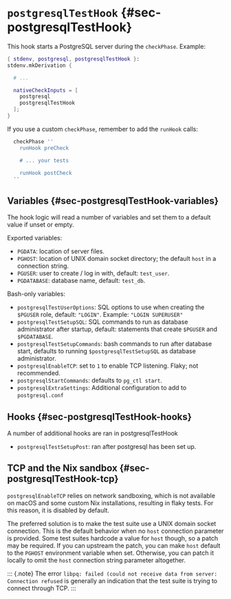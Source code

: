 
# `postgresqlTestHook` {#sec-postgresqlTestHook}

This hook starts a PostgreSQL server during the `checkPhase`. Example:

```nix
{ stdenv, postgresql, postgresqlTestHook }:
stdenv.mkDerivation {

  # ...

  nativeCheckInputs = [
    postgresql
    postgresqlTestHook
  ];
}
```

If you use a custom `checkPhase`, remember to add the `runHook` calls:
```nix
  checkPhase ''
    runHook preCheck

    # ... your tests

    runHook postCheck
  ''
```

## Variables {#sec-postgresqlTestHook-variables}

The hook logic will read a number of variables and set them to a default value if unset or empty.

Exported variables:

 - `PGDATA`: location of server files.
 - `PGHOST`: location of UNIX domain socket directory; the default `host` in a connection string.
 - `PGUSER`: user to create / log in with, default: `test_user`.
 - `PGDATABASE`: database name, default: `test_db`.

Bash-only variables:

 - `postgresqlTestUserOptions`: SQL options to use when creating the `$PGUSER` role, default: `"LOGIN"`. Example: `"LOGIN SUPERUSER"`
 - `postgresqlTestSetupSQL`: SQL commands to run as database administrator after startup, default: statements that create `$PGUSER` and `$PGDATABASE`.
 - `postgresqlTestSetupCommands`: bash commands to run after database start, defaults to running `$postgresqlTestSetupSQL` as database administrator.
 - `postgresqlEnableTCP`: set to `1` to enable TCP listening. Flaky; not recommended.
 - `postgresqlStartCommands`: defaults to `pg_ctl start`.
 - `postgresqlExtraSettings`: Additional configuration to add to `postgresql.conf`

## Hooks {#sec-postgresqlTestHook-hooks}

A number of additional hooks are ran in postgresqlTestHook

 - `postgresqlTestSetupPost`: ran after postgresql has been set up.

## TCP and the Nix sandbox {#sec-postgresqlTestHook-tcp}

`postgresqlEnableTCP` relies on network sandboxing, which is not available on macOS and some custom Nix installations, resulting in flaky tests.
For this reason, it is disabled by default.

The preferred solution is to make the test suite use a UNIX domain socket connection. This is the default behavior when no `host` connection parameter is provided.
Some test suites hardcode a value for `host` though, so a patch may be required. If you can upstream the patch, you can make `host` default to the `PGHOST` environment variable when set. Otherwise, you can patch it locally to omit the `host` connection string parameter altogether.

::: {.note}
The error `libpq: failed (could not receive data from server: Connection refused` is generally an indication that the test suite is trying to connect through TCP.
:::

